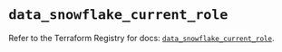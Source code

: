 # `data_snowflake_current_role`

Refer to the Terraform Registry for docs: [`data_snowflake_current_role`](https://registry.terraform.io/providers/snowflakedb/snowflake/2.1.1/docs/data-sources/current_role).
